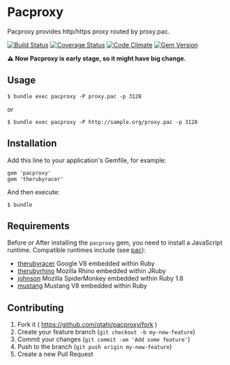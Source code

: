 # Pacproxy

Pacproxy provides http/https proxy routed by proxy.pac.

[![Build Status](https://travis-ci.org/otahi/pacproxy.png?branch=master)](https://travis-ci.org/otahi/pacproxy)
[![Coverage Status](https://coveralls.io/repos/otahi/pacproxy/badge.png?branch=master)](https://coveralls.io/r/otahi/pacproxy?branch=master)
[![Code Climate](https://codeclimate.com/github/otahi/pacproxy.png)](https://codeclimate.com/github/otahi/pacproxy)
[![Gem Version](https://badge.fury.io/rb/pacproxy.png)](http://badge.fury.io/rb/pacproxy)

**:warning: Now Pacproxy is early stage, so it might have big change.**

## Usage

    $ bundle exec pacproxy -P proxy.pac -p 3128

or

    $ bundle exec pacproxy -P http://sample.org/proxy.pac -p 3128

## Installation

Add this line to your application's Gemfile, for example:

    gem 'pacproxy'
    gem 'therubyracer'

And then execute:

    $ bundle

## Requirements

Before or After installing the `pacproxy` gem,
you need to install a JavaScript runtime. Compatible runtimes include
(see [pac](https://github.com/samuelkadolph/ruby-pac/blob/master/README.md)):

* [therubyracer](https://rubygems.org/gems/therubyracer) Google V8 embedded within Ruby
* [therubyrhino](https://rubygems.org/gems/therubyrhino/) Mozilla Rhino embedded within JRuby
* [johnson](https://rubygems.org/gems/johnson/) Mozilla SpiderMonkey embedded within Ruby 1.8
* [mustang](https://rubygems.org/gems/mustang/) Mustang V8 embedded within Ruby

## Contributing

1. Fork it ( https://github.com/otahi/pacproxy/fork )
2. Create your feature branch (`git checkout -b my-new-feature`)
3. Commit your changes (`git commit -am 'Add some feature'`)
4. Push to the branch (`git push origin my-new-feature`)
5. Create a new Pull Request
